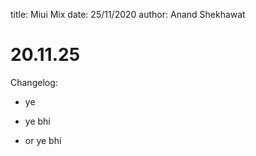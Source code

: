 title: Miui Mix
date: 25/11/2020
author: Anand Shekhawat

# 20.11.25

Changelog:
- ye

- ye bhi

- or ye bhi
